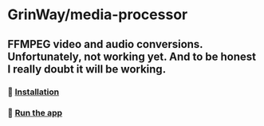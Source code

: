 GrinWay/media-processor
======

<h2>FFMPEG video and audio conversions. Unfortunately, not working yet. And to be honest I really doubt it will be working.</h2>

### 🎈 [Installation](https://github.com/GrinWay/media-processor/blob/main/docs/installation.md)

### 🐘 [Run the app](https://github.com/GrinWay/media-processor/blob/main/docs/up.md)